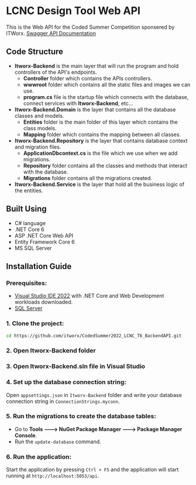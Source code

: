 
# LCNC Design Tool Web API

This is the Web API for the Coded Summer Competition sponsered by ITWorx.
[Swagger API Documentation](https://abdullahadel-001-site1.etempurl.com/swagger/index.html)

## Code Structure

-  **Itworx-Backend** is the main layer that will run the program and hold controllers of the API's endpoints.
    - **Controller** folder which contains the APIs controllers.
    - **wwwroot** folder which contains all the static files and images we can use.
    - **program.cs** file is the startup file which connects with the database, connect services with **Itworx-Backend**, etc...
-  **Itworx-Backend.Domain** is the layer that contains all the database classes and models.
    - **Entities** folder is the main folder of this layer which contains the class models.
    - **Mapping** folder which contains the mapping between all classes.
-  **Itworx-Backend.Repository** is the layer that contains database context and migration files.
    - **ApplicationDbcontext.cs** is the file which we use when we add migrations.
    - **Repository** folder contains all the classes and methods that interact with the database.
    - **Migrations** folder contains all the migrations created.
-  **Itworx-Backend.Service** is the layer that hold all the business logic of the entities.

## Built Using

- C# language
- .NET Core 6
- ASP .NET Core Web API
- Entity Framework Core 6
- MS SQL Server

## Installation Guide

### Prerequisites:

- [Visual Studio IDE 2022](https://visualstudio.microsoft.com/downloads/) with .NET Core and Web Development workloads downloaded.
- [SQL Server](https://www.microsoft.com/en-us/sql-server/sql-server-downloads)

### 1. Clone the project:

```sh
cd https://github.com/itworx/CodedSummer2022_LCNC_T6_BackendAPI.git
```

### 2. Open Itworx-Backend folder

### 3. Open Itworx-Backend.sln file in Visual Studio

### 4. Set up the database connection string:

Open `appsettings.json` in `Itworx-Backend` folder and write your database connection string in `ConnectionStrings.myconn`.

### 5. Run the migrations to create the database tables:

- Go to **Tools ---> NuGet Package Manager ---> Package Manager Console**.
- Run the `update-database` command.

### 6. Run the application:

Start the application by pressing `Ctrl + F5` and the application will start running at `http://localhost:5053/api`.
